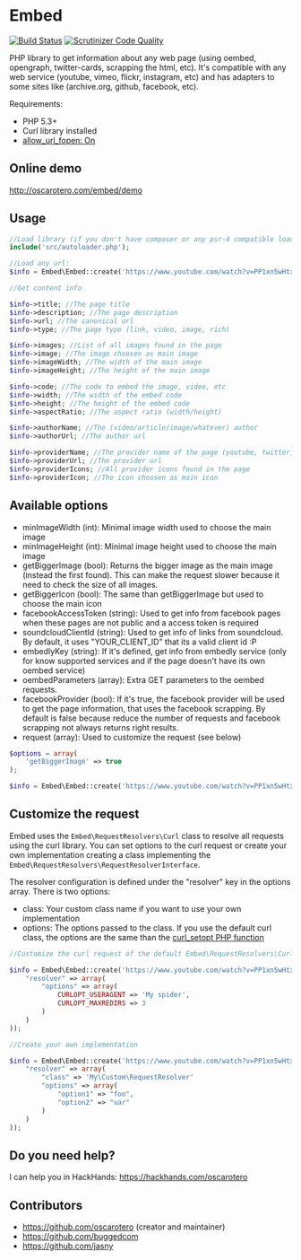 Embed
=====

[![Build Status](https://travis-ci.org/oscarotero/Embed.svg?branch=master)](https://travis-ci.org/oscarotero/Embed)
[![Scrutinizer Code Quality](https://scrutinizer-ci.com/g/oscarotero/Embed/badges/quality-score.png?s=79e37032db280b9795388124c030dcf4309343d1)](https://scrutinizer-ci.com/g/oscarotero/Embed/)

PHP library to get information about any web page (using oembed, opengraph, twitter-cards, scrapping the html, etc). It's compatible with any web service (youtube, vimeo, flickr, instagram, etc) and has adapters to some sites like (archive.org, github, facebook, etc).

Requirements:

* PHP 5.3+
* Curl library installed
* [allow_url_fopen: On](http://php.net/manual/en/filesystem.configuration.php#ini.allow-url-fopen)

Online demo
-----------

http://oscarotero.com/embed/demo

Usage
-----

```php
//Load library (if you don't have composer or any psr-4 compatible loader):
include('src/autoloader.php');

//Load any url:
$info = Embed\Embed::create('https://www.youtube.com/watch?v=PP1xn5wHtxE');

//Get content info

$info->title; //The page title
$info->description; //The page description
$info->url; //The canonical url
$info->type; //The page type (link, video, image, rich)

$info->images; //List of all images found in the page
$info->image; //The image choosen as main image
$info->imageWidth; //The width of the main image
$info->imageHeight; //The height of the main image

$info->code; //The code to embed the image, video, etc
$info->width; //The width of the embed code
$info->height; //The height of the embed code
$info->aspectRatio; //The aspect ratio (width/height)

$info->authorName; //The (video/article/image/whatever) author 
$info->authorUrl; //The author url

$info->providerName; //The provider name of the page (youtube, twitter, instagram, etc)
$info->providerUrl; //The provider url
$info->providerIcons; //All provider icons found in the page
$info->providerIcon; //The icon choosen as main icon
```

Available options
-----------------

* minImageWidth (int): Minimal image width used to choose the main image
* minImageHeight (int): Minimal image height used to choose the main image
* getBiggerImage (bool): Returns the bigger image as the main image (instead the first found). This can make the request slower because it need to check the size of all images.
* getBiggerIcon (bool): The same than getBiggerImage but used to choose the main icon
* facebookAccessToken (string): Used to get info from facebook pages when these pages are not public and a access token is required
* soundcloudClientId (string): Used to get info of links from soundcloud. By default, it uses "YOUR_CLIENT_ID" that its a valid client id :P
* embedlyKey (string): If it's defined, get info from embedly service (only for know supported services and if the page doesn't have its own oembed service)
* oembedParameters (array): Extra GET parameters to the oembed requests.
* facebookProvider (bool): If it's true, the facebook provider will be used to get the page information, that uses the facebook scrapping. By default is false because reduce the number of requests and facebook scrapping not always returns right results.
* request (array): Used to customize the request (see below)

```php
$options = array(
	'getBiggerImage' => true
);

$info = Embed\Embed::create('https://www.youtube.com/watch?v=PP1xn5wHtxE', $options);
```

Customize the request
---------------------

Embed uses the `Embed\RequestResolvers\Curl` class to resolve all requests using the curl library. You can set options to the curl request or create your own implementation creating a class implementing the `Embed\RequestResolvers\RequestResolverInterface`.

The resolver configuration is defined under the "resolver" key in the options array. There is two options:

* class: Your custom class name if you want to use your own implementation
* options: The options passed to the class. If you use the default curl class, the options are the same than the [curl_setopt PHP function](http://php.net/manual/en/function.curl-setopt.php)

```php
//Customize the curl request of the default Embed\RequestResolvers\Curl

$info = Embed\Embed::create('https://www.youtube.com/watch?v=PP1xn5wHtxE', array(
	"resolver" => array(
		"options" => array(
			CURLOPT_USERAGENT => 'My spider',
			CURLOPT_MAXREDIRS => 3
		)
	)
));

//Create your own implementation

$info = Embed\Embed::create('https://www.youtube.com/watch?v=PP1xn5wHtxE', array(
	"resolver" => array(
		"class" => 'My\Custom\RequestResolver'
		"options" => array(
			"option1" => "foo",
			"option2" => "var"
		)
	)
));
```

Do you need help?
-----------------

I can help you in HackHands: https://hackhands.com/oscarotero

Contributors
------------
* https://github.com/oscarotero (creator and maintainer)
* https://github.com/buggedcom
* https://github.com/jasny
